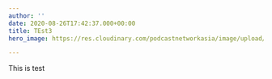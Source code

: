 ```yaml
---
author: ''
date: 2020-08-26T17:42:37.000+00:00
title: TEst3
hero_image: https://res.cloudinary.com/podcastnetworkasia/image/upload/v1599365429/image/upload/2-0-underpaid-cover_bttwqa.png

---
```

This is test